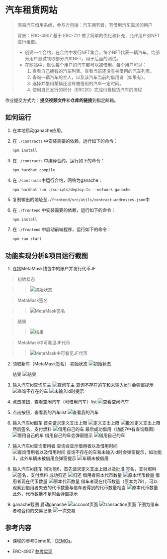 # 汽车租赁网站

> 简易汽车借用系统，参与方包括：汽车拥有者，有借用汽车需求的用户
>
> 背景：ERC-4907 基于 ERC-721 做了简单的优化和补充，允许用户对NFT进行租借。
> - 创建一个合约，在合约中发行NFT集合，每个NFT代表一辆汽车。给部分用户测试领取部分汽车NFT，用于后面的测试。
> - 在网站中，默认每个用户的汽车都可以被借用。每个用户可以： 
>    1. 查看自己拥有的汽车列表。查看当前还没有被借用的汽车列表。
>    2. 查询一辆汽车的主人，以及该汽车当前的借用者（如果有）。
>    3. 选择并借用某辆还没有被借用的汽车一定时间。
>    4. 使用自己发行的积分（ERC20）完成付费租赁汽车的流程


作业提交方式为：**提交视频文件**和**仓库的链接**到指定邮箱。

## 如何运行


1. 在本地启动ganache应用。

2. 在 `./contracts` 中安装需要的依赖，运行如下的命令：
    ```bash
    npm install
    ```
3. 在 `./contracts` 中编译合约，运行如下的命令：
    ```bash
    npx hardhat compile
    ```
4. 在`./contracts`中运行合约，网络为ganache：

    ````
    npx hardhat run ./scripts/deploy.ts --network ganache
    ````
5. 复制输出的地址至`./frontend/src/utils/contract-addresses.json`中
6. 在 `./frontend` 中安装需要的依赖，运行如下的命令：
    ```bash
    npm install
    ```
7. 在 `./frontend` 中启动前端程序，运行如下的命令：
    ```bash
    npm run start
    ```

## 功能实现分析&项目运行截图


1. 连接MetaMask钱包中的账户并发行代币JF
>   初始状态

>>![初始状态](picture/功能1.1.jpg)

>    MetaMask签名

>>![MetaMask签名](picture/功能1.2.jpg)

>    结果
>>![结果](picture/功能1.3.jpg)

>    MetaMask中可看见JF代币
>>![MetaMask中可看见JF代币](picture/功能1.4.jpg)


2. 领取新车（MetaMask签名）
    初始状态
![初始状态](picture/功能2.1.jpg)

    结果
![结果](picture/功能2.2.jpg)


3. 输入汽车id查询车主
![查询车主](picture/功能3.1.jpg)
    查询不存在的车和未输入id时会弹窗提示
![查询不存在的车](picture/功能3.2.jpg)
![未输入id时提示](picture/功能3.2.jpg)

4. 点击按钮，查看空闲汽车（可借用汽车）list
![查看空闲汽车](picture/功能4.1.jpg)

5. 点击按钮，查看我的汽车list
![查看我的汽车](picture/功能5.1.jpg)

6. 输入汽车id借车
    首先请求定义支出上限
![定义支出上限](picture/功能6.2.jpg)
![批准定义支出上限](picture/功能6.3.jpg)
    然后签名，支付燃料
![借用自己的车](picture/功能6.4.jpg)
    最后成功借用（功能7中有查询截图）
![借用自己的车](picture/功能6.5.jpg)
    借用自己的车会弹窗提示
![借用自己的车](picture/功能6.1.jpg)


7. 输入汽车id查询借用者
    查询会显示借用者以及借用时间
![查询借用者以及借用时间](picture/功能7.1.jpg)
    查询不存在的车和未输入id时会弹窗提示，如功能3，此外车辆未被借用会弹窗提示
![车辆未被借用](picture/功能7.2.jpg)

8. 输入汽车id还车
    同功能6，首先请求定义支出上限以及批准
    签名，支付燃料
![签名，支付燃料](picture/功能8.1.jpg)
    成功归还
![归还](picture/功能8.2.jpg)
    借用者原本代币数量
![原本代币数量](picture/功能8.3.jpg)
    借用者现在代币数量
![原本代币数量](picture/功能8.4.jpg)
    借车者现在代币数量（原本为79），可以观察到借用者失去的代币数量与借车者得到的代币数量相当
![原本代币数量](picture/功能8.5.jpg)
    此外，代币数量不足时会弹窗提示

9. ganache截图
启动ganache
![account页面](picture/功能9.1.jpg)
![transaction页面](picture/功能9.2.jpg)
    下图为借车者和合约的交易记录
![一次交易](picture/功能8.3.jpg)

## 参考内容

- 课程的参考Demo见：[DEMOs](https://github.com/LBruyne/blockchain-course-demos)。

- ERC-4907 [参考实现](https://eips.ethereum.org/EIPS/eip-4907)

